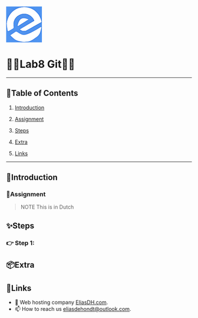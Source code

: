 ![logo](/Images/logo.png)
# 💙🤍Lab8 Git🤍💙



---

## 📘Table of Contents

1. [Introduction](#introduction)
2. [Assignment](#assignment)
3. [Steps](#steps)

4. [Extra](#extra)
5. [Links](#links)

---

## 🖖Introduction



### 📝Assignment 
> NOTE This is in Dutch


## ✨Steps

### 👉 Step 1: 

## 📦Extra


## 🔗Links
- 👯 Web hosting company [EliasDH.com](https://eliasdh.com).
- 📫 How to reach us eliasdehondt@outlook.com.